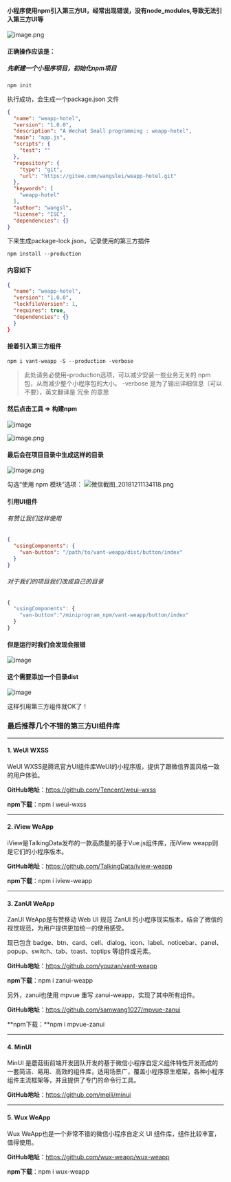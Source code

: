 #### 小程序使用npm引入第三方UI，经常出现错误，没有node_modules,导致无法引入第三方UI等

![image.png](https://upload-images.jianshu.io/upload_images/6943526-6c7a1a4509961e8f.png?imageMogr2/auto-orient/strip%7CimageView2/2/w/1240)


#### 正确操作应该是：

##### 先新建一个小程序项目，初始化npm项目

```shell
npm init
```

执行成功，会生成一个package.json 文件

```json
{
  "name": "weapp-hotel",
  "version": "1.0.0",
  "description": "A Wechat Small programming : weapp-hotel",
  "main": "app.js",
  "scripts": {
    "test": ""
  },
  "repository": {
    "type": "git",
    "url": "https://gitee.com/wangslei/weapp-hotel.git"
  },
  "keywords": [
    "weapp-hotel"
  ],
  "author": "wangsl",
  "license": "ISC",
  "dependencies": {}
}
```

下来生成package-lock.json，记录使用的第三方插件

```
npm install --production
```

#### 内容如下

```json
{
  "name": "weapp-hotel",
  "version": "1.0.0",
  "lockfileVersion": 1,
  "requires": true,
  "dependencies": {}
  }
}
```

#### 接着引入第三方组件

```shell
npm i vant-weapp -S --production -verbose
```

> 此处请务必使用–production选项，可以减少安装一些业务无关的 npm 包，从而减少整个小程序包的大小。
> -verbose 是为了输出详细信息（可以不要），英文翻译是 冗余 的意思

#### 然后点击工具 => 构建npm

![image](http://upload-images.jianshu.io/upload_images/6943526-26631e17766f9629?imageMogr2/auto-orient/strip%7CimageView2/2/w/1240)

![image.png](https://upload-images.jianshu.io/upload_images/6943526-d116d165f6f309e3.png?imageMogr2/auto-orient/strip%7CimageView2/2/w/1240)

#### 最后会在项目目录中生成这样的目录

![image.png](https://upload-images.jianshu.io/upload_images/6943526-c808126bb07de165.png?imageMogr2/auto-orient/strip%7CimageView2/2/w/1240)


勾选“使用 npm 模块”选项：
![微信截图_20181211134118.png](https://upload-images.jianshu.io/upload_images/6943526-df5d5010718ed81f.png?imageMogr2/auto-orient/strip%7CimageView2/2/w/1240)

#### 引用UI组件

###### 有赞让我们这样使用

```json
{
  "usingComponents": {
    "van-button": "/path/to/vant-weapp/dist/button/index"
  }
}
```

###### 对于我们的项目我们改成自己的目录

```js
{
  "usingComponents": {
    "van-button":"/miniprogram_npm/vant-weapp/button/index"
  }
}
```

#### 但是运行时我们会发现会报错
![image](http://upload-images.jianshu.io/upload_images/6943526-a0ee99eeca5d4d42?imageMogr2/auto-orient/strip%7CimageView2/2/w/1240)


#### 这个需要添加一个目录dist
![image](http://upload-images.jianshu.io/upload_images/6943526-f188cc156c75667d.png?imageMogr2/auto-orient/strip%7CimageView2/2/w/1240)

这样引用第三方组件就OK了！

### 最后推荐几个不错的第三方UI组件库

------

#### 1. WeUI WXSS

WeUI WXSS是腾讯官方UI组件库WeUI的小程序版，提供了跟微信界面风格一致的用户体验。

**GitHub地址**：<https://github.com/Tencent/weui-wxss>

**npm下载**：npm i weui-wxss

------

#### 2. iView WeApp

iView是TalkingData发布的一款高质量的基于Vue.js组件库，而iView weapp则是它们的小程序版本。

**GitHub地址**：<https://github.com/TalkingData/iview-weapp>

**npm下载**：npm i iview-weapp

------

#### 3. ZanUI WeApp

ZanUI WeApp是有赞移动 Web UI 规范 ZanUI 的小程序现实版本，结合了微信的视觉规范，为用户提供更加统一的使用感受。

现已包含 badge、btn、card、cell、dialog、icon、label、noticebar、panel、popup、switch、tab、toast、toptips 等组件或元素。

**GitHub地址**：<https://github.com/youzan/vant-weapp>

**npm下载**：npm i zanui-weapp

另外，zanui也使用 mpvue 重写 zanui-weapp，实现了其中所有组件。

**GitHub地址**：<https://github.com/samwang1027/mpvue-zanui>

**npm下载：**npm i mpvue-zanui

------

#### 4. MinUI

MinUI 是蘑菇街前端开发团队开发的基于微信小程序自定义组件特性开发而成的一套简洁、易用、高效的组件库，适用场景广，覆盖小程序原生框架，各种小程序组件主流框架等，并且提供了专门的命令行工具。

**GitHub地址**：<https://github.com/meili/minui>

------

#### 5. Wux WeApp

Wux WeApp也是一个非常不错的微信小程序自定义 UI 组件库，组件比较丰富，值得使用。

**GitHub地址**：<https://github.com/wux-weapp/wux-weapp>

**npm下载**：npm i wux-weapp
